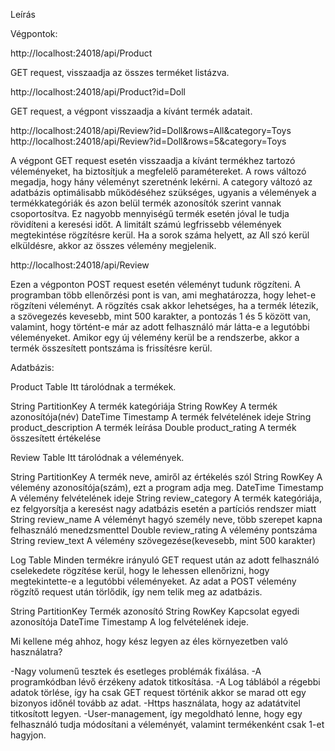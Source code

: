 Leírás

Végpontok:

http://localhost:24018/api/Product

GET request, visszaadja az összes terméket listázva.


http://localhost:24018/api/Product?id=Doll

GET request, a végpont visszaadja a kívánt termék adatait.

http://localhost:24018/api/Review?id=Doll&rows=All&category=Toys 
http://localhost:24018/api/Review?id=Doll&rows=5&category=Toys

A végpont GET request esetén visszaadja a kívánt termékhez tartozó véleményeket, ha biztosítjuk a megfelelő paramétereket.
A rows változó megadja, hogy hány véleményt szeretnénk lekérni.
A category változó az adatbázis optimálisabb működéséhez szükséges,
ugyanis a vélemények a termékkategóriák és azon belül termék azonosítók szerint vannak csoportosítva.
Ez nagyobb mennyiségű termék esetén jóval le tudja rövidíteni a keresési időt.
A limitált számú legfrissebb vélemények megtekintése rögzítésre kerül.
Ha a sorok száma helyett, az All szó kerül elküldésre, akkor az összes vélemény megjelenik.


http://localhost:24018/api/Review

Ezen a végponton POST request esetén véleményt tudunk rögzíteni.
A programban több ellenőrzési pont is van, ami meghatározza, hogy lehet-e rögzíteni véleményt.
A rögzítés csak akkor lehetséges, ha a termék létezik, a szövegezés kevesebb, mint 500 karakter,
a pontozás 1 és 5 között van, valamint, hogy történt-e már az adott felhasználó már látta-e a legutóbbi véleményeket.
Amikor egy új vélemény kerül be a rendszerbe, akkor a termék összesített pontszáma is frissítésre kerül.

Adatbázis:

Product Table			Itt tárolódnak a termékek.

String PartitionKey		A termék kategóriája
String RowKey			A termék azonosítója(név)
DateTime Timestamp		A termék felvételének ideje
String product_description	A termék leírása
Double product_rating		A termék összesített értékelése

Review Table			Itt tárolódnak a vélemények.

String PartitionKey		A termék neve, amiről az értékelés szól
String RowKey			A vélemény azonosítója(szám), ezt a program adja meg.
DateTime Timestamp		A vélemény felvételének ideje
String review_category		A termék kategóriája, ez felgyorsítja a keresést nagy adatbázis esetén a partíciós rendszer miatt
String review_name		A véleményt hagyó személy neve, több szerepet kapna felhasználó menedzsmenttel
Double review_rating		A vélemény pontszáma
String review_text		A vélemény szövegezése(kevesebb, mint 500 karakter)

Log Table			Minden termékre irányuló GET request után az adott felhasználó cselekedete rögzítése kerül,
				hogy le lehessen ellenőrizni, hogy megtekintette-e a legutóbbi véleményeket.
				Az adat a POST vélemény rögzítő request után törlődik, így nem telik meg az adatbázis.

String PartitionKey		Termék azonosító
String RowKey			Kapcsolat egyedi azonosítója
DateTime Timestamp		A log felvételének ideje.

Mi kellene még ahhoz, hogy kész legyen az éles környezetben való használatra?

-Nagy volumenű tesztek és esetleges problémák fixálása.
-A programkódban lévő érzékeny adatok titkosítása.
-A Log táblából a régebbi adatok törlése, így ha csak GET request történik akkor se marad ott egy bizonyos időnél tovább az adat.
-Https használata, hogy az adatátvitel titkosított legyen.
-User-management, így megoldható lenne, hogy egy felhasználó tudja módosítani a véleményét, valamint termékenként csak 1-et hagyjon.
